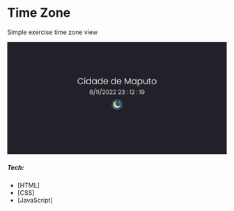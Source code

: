 # Time Zone

Simple exercise time zone view

<p align="center">
  <img src="img.png">
</p>

##### Tech:
- [HTML]
- [CSS]
- [JavaScript]